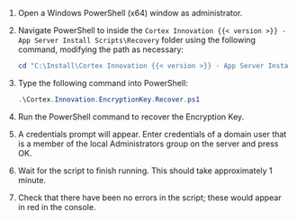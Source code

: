 1. Open a Windows PowerShell (x64) window as administrator.
1. Navigate PowerShell to inside the `Cortex Innovation {{< version >}} - App Server Install Scripts\Recovery` folder using the following command, modifying the path as necessary:

    ```powershell
    cd "C:\Install\Cortex Innovation {{< version >}} - App Server Install Scripts\Recovery"
    ```

1. Type the following command into PowerShell:

    ```powershell
    .\Cortex.Innovation.EncryptionKey.Recover.ps1
    ```

1. Run the PowerShell command to recover the Encryption Key.
1. A credentials prompt will appear. Enter credentials of a domain user that is a member of the local Administrators group on the server and press OK.
1. Wait for the script to finish running. This should take approximately 1 minute.
1. Check that there have been no errors in the script; these would appear in red in the console.